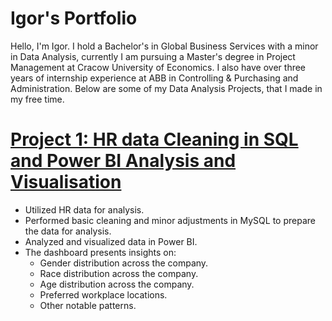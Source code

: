 # Igor's Portfolio
Hello, I'm Igor. I hold a Bachelor's in Global Business Services with a minor in Data Analysis, currently I am pursuing a Master's degree in Project Management at Cracow University of Economics. I also have over three years of internship experience at ABB in Controlling & Purchasing and Administration. Below are some of my Data Analysis Projects, that I made in my free time.

# [Project 1: HR data Cleaning in SQL and Power BI Analysis and Visualisation]([link.com](https://github.com/Igusee/Project-1-HR-Data))
* Utilized HR data for analysis.
* Performed basic cleaning and minor adjustments in MySQL to prepare the data for analysis.
* Analyzed and visualized data in Power BI.
* The dashboard presents insights on:
  * Gender distribution across the company.
  * Race distribution across the company.
  * Age distribution across the company.
  * Preferred workplace locations.
  * Other notable patterns.
